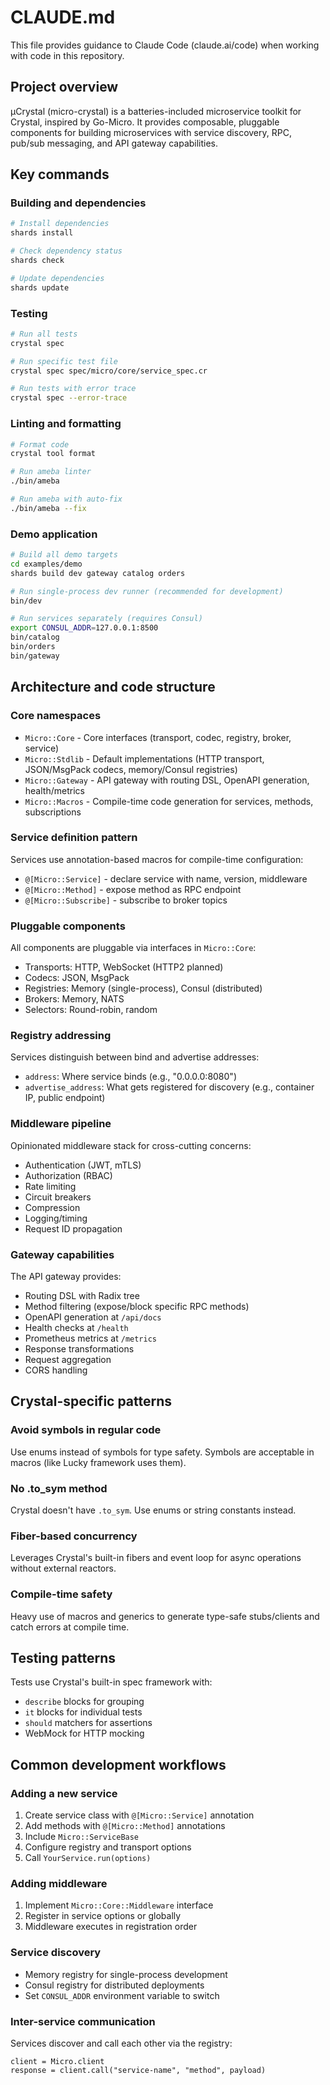 # CLAUDE.md

This file provides guidance to Claude Code (claude.ai/code) when working with code in this repository.

## Project overview

µCrystal (micro-crystal) is a batteries-included microservice toolkit for Crystal, inspired by Go-Micro. It provides composable, pluggable components for building microservices with service discovery, RPC, pub/sub messaging, and API gateway capabilities.

## Key commands

### Building and dependencies
```bash
# Install dependencies
shards install

# Check dependency status
shards check

# Update dependencies
shards update
```

### Testing
```bash
# Run all tests
crystal spec

# Run specific test file
crystal spec spec/micro/core/service_spec.cr

# Run tests with error trace
crystal spec --error-trace
```

### Linting and formatting
```bash
# Format code
crystal tool format

# Run ameba linter
./bin/ameba

# Run ameba with auto-fix
./bin/ameba --fix
```

### Demo application
```bash
# Build all demo targets
cd examples/demo
shards build dev gateway catalog orders

# Run single-process dev runner (recommended for development)
bin/dev

# Run services separately (requires Consul)
export CONSUL_ADDR=127.0.0.1:8500
bin/catalog
bin/orders  
bin/gateway
```

## Architecture and code structure

### Core namespaces
- `Micro::Core` - Core interfaces (transport, codec, registry, broker, service)
- `Micro::Stdlib` - Default implementations (HTTP transport, JSON/MsgPack codecs, memory/Consul registries)
- `Micro::Gateway` - API gateway with routing DSL, OpenAPI generation, health/metrics
- `Micro::Macros` - Compile-time code generation for services, methods, subscriptions

### Service definition pattern
Services use annotation-based macros for compile-time configuration:
- `@[Micro::Service]` - declare service with name, version, middleware
- `@[Micro::Method]` - expose method as RPC endpoint
- `@[Micro::Subscribe]` - subscribe to broker topics

### Pluggable components
All components are pluggable via interfaces in `Micro::Core`:
- Transports: HTTP, WebSocket (HTTP2 planned)
- Codecs: JSON, MsgPack  
- Registries: Memory (single-process), Consul (distributed)
- Brokers: Memory, NATS
- Selectors: Round-robin, random

### Registry addressing
Services distinguish between bind and advertise addresses:
- `address`: Where service binds (e.g., "0.0.0.0:8080")
- `advertise_address`: What gets registered for discovery (e.g., container IP, public endpoint)

### Middleware pipeline
Opinionated middleware stack for cross-cutting concerns:
- Authentication (JWT, mTLS)
- Authorization (RBAC)
- Rate limiting
- Circuit breakers
- Compression
- Logging/timing
- Request ID propagation

### Gateway capabilities
The API gateway provides:
- Routing DSL with Radix tree
- Method filtering (expose/block specific RPC methods)
- OpenAPI generation at `/api/docs`
- Health checks at `/health`
- Prometheus metrics at `/metrics`
- Response transformations
- Request aggregation
- CORS handling

## Crystal-specific patterns

### Avoid symbols in regular code
Use enums instead of symbols for type safety. Symbols are acceptable in macros (like Lucky framework uses them).

### No .to_sym method
Crystal doesn't have `.to_sym`. Use enums or string constants instead.

### Fiber-based concurrency
Leverages Crystal's built-in fibers and event loop for async operations without external reactors.

### Compile-time safety
Heavy use of macros and generics to generate type-safe stubs/clients and catch errors at compile time.

## Testing patterns

Tests use Crystal's built-in spec framework with:
- `describe` blocks for grouping
- `it` blocks for individual tests  
- `should` matchers for assertions
- WebMock for HTTP mocking

## Common development workflows

### Adding a new service
1. Create service class with `@[Micro::Service]` annotation
2. Add methods with `@[Micro::Method]` annotations
3. Include `Micro::ServiceBase`
4. Configure registry and transport options
5. Call `YourService.run(options)`

### Adding middleware
1. Implement `Micro::Core::Middleware` interface
2. Register in service options or globally
3. Middleware executes in registration order

### Service discovery
- Memory registry for single-process development
- Consul registry for distributed deployments
- Set `CONSUL_ADDR` environment variable to switch

### Inter-service communication
Services discover and call each other via the registry:
```crystal
client = Micro.client
response = client.call("service-name", "method", payload)
```